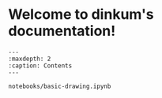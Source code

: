 # Welcome to dinkum's documentation!

```{toctree}
---
:maxdepth: 2
:caption: Contents
---

notebooks/basic-drawing.ipynb
```
